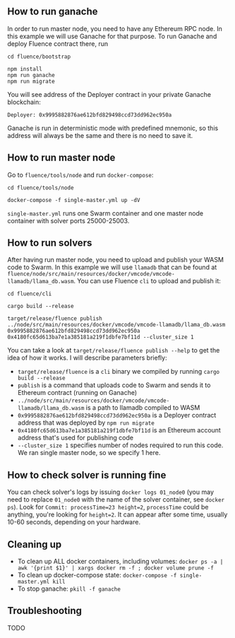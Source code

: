 ## How to run ganache
In order to run master node, you need to have any Ethereum RPC node. In this example we will use Ganache for that purpose. To run Ganache and deploy Fluence contract there, run
```
cd fluence/bootstrap

npm install
npm run ganache
npm run migrate
```

You will see address of the Deployer contract in your private Ganache blockchain:
```
Deployer: 0x9995882876ae612bfd829498ccd73dd962ec950a
```

Ganache is run in deterministic mode with predefined mnemonic, so this address will always be the same and there is no need to save it.

## How to run master node
Go to `fluence/tools/node` and run `docker-compose`:
```
cd fluence/tools/node

docker-compose -f single-master.yml up -dV
```

`single-master.yml` runs one Swarm container and one master node container with solver ports 25000-25003.

## How to run solvers

After having run master node, you need to upload and publish your WASM code to Swarm. In this example we will use `llamadb` that can be found at `fluence/node/src/main/resources/docker/vmcode/vmcode-llamadb/llama_db.wasm`. You can use Fluence `cli` to upload and publish it:
```
cd fluence/cli

cargo build --release

target/release/fluence publish ../node/src/main/resources/docker/vmcode/vmcode-llamadb/llama_db.wasm 0x9995882876ae612bfd829498ccd73dd962ec950a 0x4180fc65d613ba7e1a385181a219f1dbfe7bf11d --cluster_size 1
```

You can take a look at `target/release/fluence publish --help` to get the idea of how it works. I will describe parameters briefly:

- `target/release/fluence` is a `cli` binary we compiled by running `cargo build --release`
- `publish` is a command that uploads code to Swarm and sends it to Ethereum contract (running on Ganache)
- `../node/src/main/resources/docker/vmcode/vmcode-llamadb/llama_db.wasm` is a path to llamadb compiled to WASM
- `0x9995882876ae612bfd829498ccd73dd962ec950a` is a Deployer contract address that was deployed by `npm run migrate`
- `0x4180fc65d613ba7e1a385181a219f1dbfe7bf11d` is an Ethereum account address that's used for publishing code
- `--cluster_size 1` specifies number of nodes required to run this code. We ran single master node, so we specify 1 here.

## How to check solver is running fine
You can check solver's logs by issuing `docker logs 01_node0` (you may need to replace `01_node0` with the name of the solver container, see `docker ps`). Look for `Commit: processTime=23 height=2`, `processTime` could be anything, you're looking for `height=2`. It can appear after some time, usually 10-60 seconds, depending on your hardware.

## Cleaning up
- To clean up ALL docker containers, including volumes: `docker ps -a | awk '{print $1}' | xargs docker rm -f ; docker volume prune -f`
- To clean up docker-compose state: `docker-compose -f single-master.yml kill`
- To stop ganache: `pkill -f ganache`

## Troubleshooting
TODO
